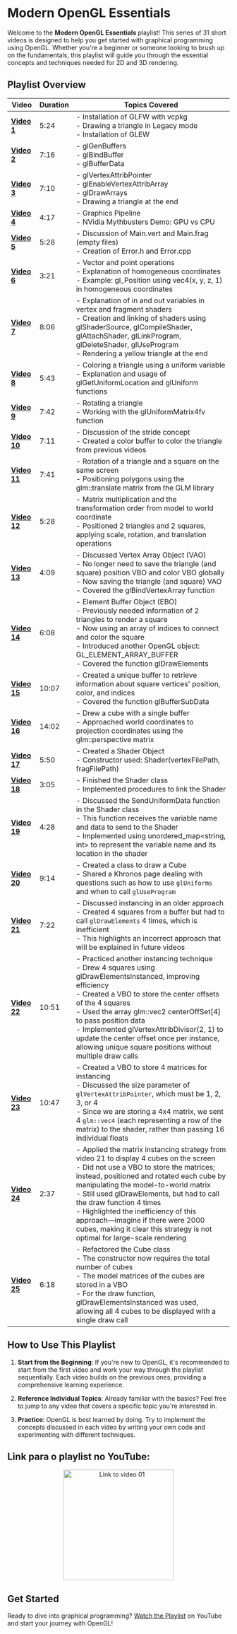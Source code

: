 # Modern OpenGL Essentials

Welcome to the **Modern OpenGL Essentials** playlist! This series of 31 short videos is designed to help you get started with graphical programming using OpenGL. Whether you're a beginner or someone looking to brush up on the fundamentals, this playlist will guide you through the essential concepts and techniques needed for 2D and 3D rendering.

## Playlist Overview

 | **Video** | **Duration** | **Topics Covered** |
|-----------|--------------|---------------------|
| **[Video 1](https://youtu.be/MqIg2InJTKM?si=Qn4CiumsTw8yk-SN)** | 5:24 | - Installation of GLFW with vcpkg <br> - Drawing a triangle in Legacy mode <br> - Installation of GLEW |
| **[Video 2](https://youtu.be/-dK5QUrJX4E?si=feVAqpEvTSmxZDRY)** | 7:16 | - glGenBuffers <br> - glBindBuffer <br> - glBufferData |
| **[Video 3](https://youtu.be/P3PTqWFTvbU?si=dAM8Ain8dMaZ0Uso)** | 7:10 | - glVertexAttribPointer <br> - glEnableVertexAttribArray <br> - glDrawArrays <br> - Drawing a triangle at the end |
| **[Video 4](https://youtu.be/-P28LKWTzrI?si=o6-FW-ToZEPHOiEJ)** | 4:17 | - Graphics Pipeline <br> - NVidia Mythbusters Demo: GPU vs CPU |
| **[Video 5](https://youtu.be/BACQ1cdBHhk?si=JVZigkyZ-RBg_5V0)** | 5:28 | - Discussion of Main.vert and Main.frag (empty files) <br> - Creation of Error.h and Error.cpp |
| **[Video 6](https://youtu.be/KCEiHRvnbYs?si=4u_Lj5hCC44Pxj7L)** | 3:21 | - Vector and point operations <br> - Explanation of homogeneous coordinates <br> - Example: gl_Position using vec4(x, y, z, 1) in homogeneous coordinates |
| **[Video 7](https://youtu.be/Cj6FBxf2dME?si=uY_H_8m1i9SJb-5b)** | 8:06 | - Explanation of in and out variables in vertex and fragment shaders <br> - Creation and linking of shaders using glShaderSource, glCompileShader, glAttachShader, glLinkProgram, glDeleteShader, glUseProgram <br> - Rendering a yellow triangle at the end |
| **[Video 8](https://youtu.be/lz5c1WpBiMg?si=DkZSGGgCGM9fsy68)** | 5:43 | - Coloring a triangle using a uniform variable <br> - Explanation and usage of glGetUniformLocation and glUniform functions|
| **[Video 9](https://youtu.be/cO5ZVmn6XPw?si=mpTmQDjMPh2u9x8I)** | 7:42 | - Rotating a triangle <br> - Working with the glUniformMatrix4fv function |
| **[Video 10](https://youtu.be/dCd29TxN7XM?si=A8zJLLzHRUIpdvB-)** | 7:11 | - Discussion of the stride concept <br> - Created a color buffer to color the triangle from previous videos |
| **[Video 11](https://youtu.be/M6IPySbbODk?si=fvo0J5cMV9UADLou)** | 7:41 | - Rotation of a triangle and a square on the same screen <br> - Positioning polygons using the glm::translate matrix from the GLM library |
| **[Video 12](https://youtu.be/CoQsSe83i3Y?si=dlPiiKfGrNdRekih)** | 5:28 | - Matrix multiplication and the transformation order from model to world coordinate <br> - Positioned 2 triangles and 2 squares, applying scale, rotation, and translation operations |
| **[Video 13](https://youtu.be/aKEyOv2JreA?si=KvsEmTkOqSw-OPDN)** | 4:09 | - Discussed Vertex Array Object (VAO) <br> - No longer need to save the triangle (and square) position VBO and color VBO globally <br> - Now saving the triangle (and square) VAO <br> - Covered the glBindVertexArray function |
| **[Video 14](https://youtu.be/fBftnaGB4ag?si=4318DQFLfEwB3_bl)** | 6:08 | - Element Buffer Object (EBO) <br> - Previously needed information of 2 triangles to render a square <br> - Now using an array of indices to connect and color the square <br> - Introduced another OpenGL object: GL_ELEMENT_ARRAY_BUFFER <br> - Covered the function glDrawElements |
| **[Video 15](https://youtu.be/HBKfZ1ADRzY?si=sYClMko6twaP0Sn8)** | 10:07 | - Created a unique buffer to retrieve information about square vertices' position, color, and indices <br> - Covered the function glBufferSubData |
| **[Video 16](https://youtu.be/o8Nb3HR4n9c?si=rbTWPRGfupiS0Dsb)** | 14:02 | - Drew a cube with a single buffer <br> - Approached world coordinates to projection coordinates using the glm::perspective matrix |
| **[Video 17](https://youtu.be/XBiL4UVPags?si=NezXssll9aogd3Ae)** | 5:50 | - Created a Shader Object <br> - Constructor used: Shader(vertexFilePath, fragFilePath) |
| **[Video 18](https://youtu.be/XAL-YM3MUFo?si=Oj82HcL_9SXEJP5D)** | 3:05 | - Finished the Shader class <br> - Implemented procedures to link the Shader |
| **[Video 19](https://youtu.be/pyFB9dszmn4?si=I37ttZaovIr4OPaV)** | 4:28 | - Discussed the SendUniformData function in the Shader class <br> - This function receives the variable name and data to send to the Shader <br> - Implemented using unordered_map<string, int> to represent the variable name and its location in the shader |
| **[Video 20](https://youtu.be/lqQgYoC-Qhw?si=MfDHk0gBkZcf0HIt)** | 9:14 | - Created a class to draw a Cube <br> - Shared a Khronos page dealing with questions such as how to use `glUniforms` and when to call `glUseProgram` |
| **[Video 21](https://youtu.be/NshL3l-tTGk?si=sSS67laY-Gcp4V5D)** | 7:22 | - Discussed instancing in an older approach <br> - Created 4 squares from a buffer but had to call `glDrawElements` 4 times, which is inefficient <br> - This highlights an incorrect approach that will be explained in future videos |
| **[Video 22](https://youtu.be/CoHh3CorSBk?si=bhmJ8Bg4wfKyvZKm)** | 10:51 | - Practiced another instancing technique <br> - Drew 4 squares using glDrawElementsInstanced, improving efficiency <br> - Created a VBO to store the center offsets of the 4 squares <br> - Used the array glm::vec2 centerOffSet[4] to pass position data <br> - Implemented glVertexAttribDivisor(2, 1) to update the center offset once per instance, allowing unique square positions without multiple draw calls |
| **[Video 23](https://youtu.be/H2emM64XzD0?si=OYjNAktjbk0lzXuo)** | 10:47 | - Created a VBO to store 4 matrices for instancing <br> - Discussed the size parameter of `glVertexAttribPointer`, which must be 1, 2, 3, or 4 <br> - Since we are storing a 4x4 matrix, we sent 4 `glm::vec4` (each representing a row of the matrix) to the shader, rather than passing 16 individual floats|
| **[Video 24](https://youtu.be/rW0o5ghXVWU?si=fSbWy8YHW33rdLlR)** | 2:37 | - Applied the matrix instancing strategy from video 21 to display 4 cubes on the screen <br> - Did not use a VBO to store the matrices; instead, positioned and rotated each cube by manipulating the model-to-world matrix <br> - Still used glDrawElements, but had to call the draw function 4 times <br> - Highlighted the inefficiency of this approach—imagine if there were 2000 cubes, making it clear this strategy is not optimal for large-scale rendering |
| **[Video 25](https://youtu.be/xMkjMIiv4do?si=7ewFjrVDrX3Eu_0G)** | 6:18 | - Refactored the Cube class <br> - The constructor now requires the total number of cubes <br> - The model matrices of the cubes are stored in a VBO <br> - For the draw function, glDrawElementsInstanced was used, allowing all 4 cubes to be displayed with a single draw call |





## How to Use This Playlist

1. **Start from the Beginning**: If you're new to OpenGL, it's recommended to start from the first video and work your way through the playlist sequentially. Each video builds on the previous ones, providing a comprehensive learning experience.
   
2. **Reference Individual Topics**: Already familiar with the basics? Feel free to jump to any video that covers a specific topic you're interested in.

3. **Practice**: OpenGL is best learned by doing. Try to implement the concepts discussed in each video by writing your own code and experimenting with different techniques.

## Link para o playlist no YouTube:
<div style="text-align: center;">
    <a href="https://youtube.com/playlist?list=PLVRDPs83ZhmfQGjLmOr6-m8VcPxjg_Jv0">
        <img src="https://img.youtube.com/vi/MqIg2InJTKM/default.jpg" alt="Link to video 01" width="250" />
    </a>
</div>

## Get Started

Ready to dive into graphical programming? [Watch the Playlist](https://www.youtube.com/playlist?list=PLVRDPs83ZhmfQGjLmOr6-m8VcPxjg_Jv0) on YouTube and start your journey with OpenGL!
